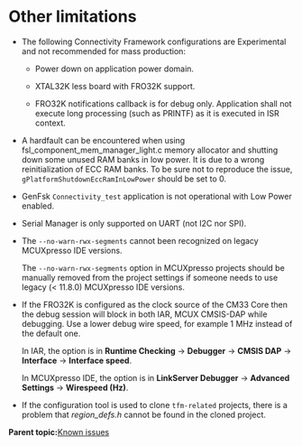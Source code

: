 # Other limitations

-   The following Connectivity Framework configurations are Experimental and not recommended for mass production:

    -   Power down on application power domain.

    -   XTAL32K less board with FRO32K support.

    -   FRO32K notifications callback is for debug only. Application shall not execute long processing \(such as PRINTF\) as it is executed in ISR context.

-   A hardfault can be encountered when using fsl\_component\_mem\_manager\_light.c memory allocator and shutting down some unused RAM banks in low power. It is due to a wrong reinitialization of ECC RAM banks. To be sure not to reproduce the issue, `gPlatformShutdownEccRamInLowPower` should be set to 0.

-   GenFsk `Connectivity_test` application is not operational with Low Power enabled.
-   Serial Manager is only supported on UART \(not I2C nor SPI\).
-   The `--no-warn-rwx-segments` cannot been recognized on legacy MCUXpresso IDE versions.

    The `--no-warn-rwx-segments` option in MCUXpresso projects should be manually removed from the project settings if someone needs to use legacy \(< 11.8.0\) MCUXpresso IDE versions.

-   If the FRO32K is configured as the clock source of the CM33 Core then the debug session will block in both IAR, MCUX CMSIS-DAP while debugging. Use a lower debug wire speed, for example 1 MHz instead of the default one.

    In IAR, the option is in **Runtime Checking** -\> **Debugger** -\> **CMSIS DAP** -\> **Interface** -\> **Interface speed**.

    In MCUXpresso IDE, the option is in **LinkServer Debugger** -\> **Advanced Settings** -\> **Wirespeed \(Hz\)**.

-   If the configuration tool is used to clone `tfm-related` projects, there is a problem that *region\_defs.h* cannot be found in the cloned project.

**Parent topic:**[Known issues](../topics/known_issues.md)

